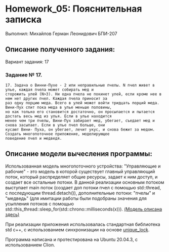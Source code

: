 # Homework_05: Пояснительная записка
Выполнил: Михайлов Герман Леонидович БПИ-207
## Описание полученного задания:
Вариант задания: 17    
### Задание № 17.
    17. Задача о Винни-Пухе - 2 или неправильные пчелы. N пчел живет в улье, каждая пчела может собирать мед и
    сторожить улей (N>3). Ни одна пчела не покинет улей, если кроме нее в нем нет других пчел. Каждая пчела приносит за
    раз одну порцию меда. Всего в улей может войти тридцать порций меда. Вини-Пух спит пока меда в улье меньше половины,
    но как только его становится достаточно, он просыпается и пытается достать весь мед из улья. Если в улье находится 
    менее чем три пчелы, Вини-Пух забирает мед, убегает, съедает мед и снова засыпает. Если в улье пчел больше, они 
    кусают Вини- Пуха, он убегает, лечит укус, и снова бежит за медом. Создать многопоточное приложение, моделирующее 
    поведение пчел и медведя.
## Описание модели вычесления программы:
Использованная модель многопоточного устройства: "Управляющие и рабочие" - это модель в которой существует
главный управляющий поток, который распределяет общие ресурсы, задает к ним доступ, и создает все остальные
потоки. В данной реализации основным потоком выступает main поток (создает доп потоки пчел с помощью std::thread,
с последующим thread.detach()), дополнительные потоки: "пчелы" и "медведь" (для имитации работы были подобраны значения
для усыпления потоков с помощью std::this_thread::sleep_for(std::chrono::milliseconds(x))).
[(Модель описана здесь)](https://www.cc.gatech.edu/classes/AY2010/cs4210_fall/lectures/03-BirrellThreads.pdf)

При реализации приложения использовалась стандартная библиотека std c++, с использованием синхронизации на основе 
[unique_lock](https://en.cppreference.com/w/cpp/thread/unique_lock).

Программа написана и протестирована на Ubuntu 20.04.3, с использованием Clion.